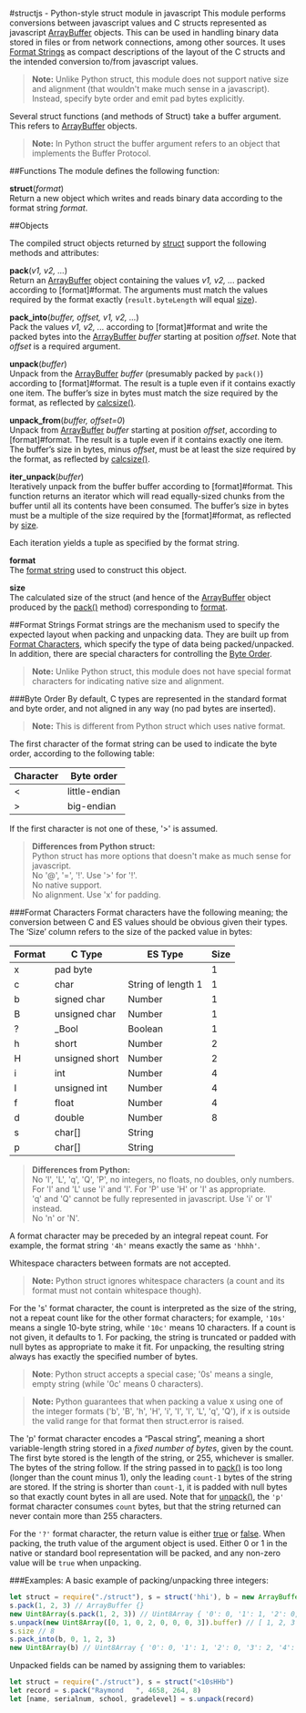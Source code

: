 #structjs - Python-style struct module in javascript
This module performs conversions between javascript values and C structs represented as javascript [ArrayBuffer](https://developer.mozilla.org/en-US/docs/Web/JavaScript/Reference/Global_Objects/ArrayBuffer) objects. This can be used in handling binary data stored in files or from network connections, among other sources. It uses [Format Strings](#format-strings) as compact descriptions of the layout of the C structs and the intended conversion to/from javascript values.

> **Note:** Unlike Python struct, this module does not support native size and alignment (that wouldn't make much sense in a javascript). Instead, specify byte order and emit pad bytes explicitly.

Several struct functions (and methods of Struct) take a buffer argument. This refers to [ArrayBuffer](https://developer.mozilla.org/en-US/docs/Web/JavaScript/Reference/Global_Objects/ArrayBuffer) objects.

> **Note:** In Python struct the buffer argument refers to an object that implements the Buffer Protocol.

##Functions
The module defines the following function:

<a name="struct"></a>
**struct**(*format*)  
Return a new object which writes and reads binary data according to the format string *format*.

##Objects

<a name="object"></a>
The compiled struct objects returned by [struct](#struct) support the following methods and attributes:

<a name="pack"></a>
**pack**(*v1, v2, ...*)  
Return an [ArrayBuffer](https://developer.mozilla.org/en-US/docs/Web/JavaScript/Reference/Global_Objects/ArrayBuffer) object containing the values *v1, v2, ...* packed according to [format]#format. The arguments must match the values required by the format exactly (`result.byteLength` will equal [size](#size)).

<a name="pack_into"></a>
**pack_into**(*buffer, offset, v1, v2, ...*)  
Pack the values *v1, v2, ...* according to [format]#format and write the packed bytes into the [ ArrayBuffer](https://developer.mozilla.org/en-US/docs/Web/JavaScript/Reference/Global_Objects/ArrayBuffer) *buffer* starting at position *offset*. Note that *offset* is a required argument.

<a name="unpack"></a>
**unpack**(*buffer*)  
Unpack from the [ArrayBuffer](https://developer.mozilla.org/en-US/docs/Web/JavaScript/Reference/Global_Objects/ArrayBuffer) *buffer* (presumably packed by `pack()`) according to [format]#format. The result is a tuple even if it contains exactly one item. The buffer’s size in bytes must match the size required by the format, as reflected by [calcsize()](#calcsize).

<a name="unpack_from"></a>
**unpack_from**(*buffer, offset=0*)  
Unpack from [ArrayBuffer](https://developer.mozilla.org/en-US/docs/Web/JavaScript/Reference/Global_Objects/ArrayBuffer) *buffer* starting at position *offset*, according to [format]#format. The result is a tuple even if it contains exactly one item. The buffer’s size in bytes, minus *offset*, must be at least the size required by the format, as reflected by [calcsize()](#calcsize).

<a name="iter_unpack"></a>
**iter_unpack**(*buffer*)  
Iteratively unpack from the buffer buffer according to [format]#format. This function returns an iterator which will read equally-sized chunks from the buffer until all its contents have been consumed. The buffer’s size in bytes must be a multiple of the size required by the [format]#format, as reflected by [size](#size).

Each iteration yields a tuple as specified by the format string.

<a name="format"></a>
**format**  
The [format string](#format-strings) used to construct this object.

<a name="size"></a>
**size**  
The calculated size of the struct (and hence of the [ArrayBuffer](https://developer.mozilla.org/en-US/docs/Web/JavaScript/Reference/Global_Objects/ArrayBuffer) object produced by the [pack()](#pack) method) corresponding to [format](#format).

<a href="format-strings"></a>
##Format Strings
Format strings are the mechanism used to specify the expected layout when packing and unpacking data. They are built up from [Format Characters](#format-characters), which specify the type of data being packed/unpacked. In addition, there are special characters for controlling the [Byte Order](#byte-order).

> **Note:** Unlike Python struct, this module does not have special format characters for indicating native size and alignment.

###Byte Order
By default, C types are represented in the standard format and byte order, and not aligned in any way (no pad bytes are inserted).

> **Note:** This is different from Python struct which uses native format.

The first character of the format string can be used to indicate the byte order, according to the following table:

| Character | Byte order    |
|-----------|---------------|
| <	        | little-endian	|
| >	        | big-endian    |
If the first character is not one of these, '>' is assumed.

> **Differences from Python struct:**  
> Python struct has more options that doesn't make as much sense for javascript.  
> No '@', '=', '!'. Use '>' for '!'.  
> No native support.  
> No alignment. Use 'x' for padding.

###Format Characters
Format characters have the following meaning; the conversion between C and ES values should be obvious given their types. The ‘Size’ column refers to the size of the packed value in bytes:

|Format|C Type     |ES Type |Size|
|---|--------------|--------|---|
| x |pad byte      |        | 1 |
| c |char          | String of length 1| 1 |
| b |signed char   | Number	| 1 |
| B |unsigned char | Number	| 1 |
| ? |_Bool         | Boolean| 1 |
| h |short         | Number	| 2 |
| H |unsigned short| Number	| 2 |
| i |int           | Number | 4 |
| I |unsigned int  | Number | 4 |
| f |float	       | Number | 4 |
| d |double        | Number | 8 |
| s |char[]        | String |   |
| p |char[]        | String |   |

> **Differences from Python:**  
> No 'l', 'L', 'q', 'Q', 'P', no integers, no floats, no doubles, only numbers.  
> For 'l' and 'L' use 'i' and 'I'. For 'P' use 'H' or 'I' as appropriate.  
> 'q' and 'Q' cannot be fully represented in javascript. Use 'i' or 'I' instead.  
> No 'n' or 'N'.

A format character may be preceded by an integral repeat count. For example, the format string `'4h'` means exactly the same as `'hhhh'`.

Whitespace characters between formats are not accepted.

> **Note:** Python struct ignores whitespace characters (a count and its format must not contain whitespace though).

For the 's' format character, the count is interpreted as the size of the string, not a repeat count like for the other format characters; for example, `'10s'` means a single 10-byte string, while `'10c'` means 10 characters. If a count is not given, it defaults to 1. For packing, the string is truncated or padded with null bytes as appropriate to make it fit. For unpacking, the resulting string always has exactly the specified number of bytes.

> **Note**: Python struct accepts a special case; '0s' means a single, empty string (while '0c' means 0 characters).

> **Note:** Python guarantees that when packing a value x using one of the integer formats ('b', 'B', 'h', 'H', 'i', 'I', 'l', 'L', 'q', 'Q'), if x is outside the valid range for that format then struct.error is raised.

The 'p' format character encodes a “Pascal string”, meaning a short variable-length string stored in a *fixed number of bytes*, given by the count. The first byte stored is the length of the string, or 255, whichever is smaller. The bytes of the string follow. If the string passed in to [pack()](#pack) is too long (longer than the count minus 1), only the leading `count-1` bytes of the string are stored. If the string is shorter than `count-1`, it is padded with null bytes so that exactly count bytes in all are used. Note that for [unpack()](#unpack), the `'p'` format character consumes `count` bytes, but that the string returned can never contain more than 255 characters.

For the `'?'` format character, the return value is either [true](link-to-es-true) or [false](link-to-es-false). When packing, the truth value of the argument object is used. Either 0 or 1 in the native or standard bool representation will be packed, and any non-zero value will be `true` when unpacking.

###Examples:
A basic example of packing/unpacking three integers:
```javascript
let struct = require("./struct"), s = struct('hhi'), b = new ArrayBuffer(s.size)
s.pack(1, 2, 3) // ArrayBuffer {}
new Uint8Array(s.pack(1, 2, 3)) // Uint8Array { '0': 0, '1': 1, '2': 0, '3': 2, '4': 0, '5': 0, '6': 0, '7': 3 }
s.unpack(new Uint8Array([0, 1, 0, 2, 0, 0, 0, 3]).buffer) // [ 1, 2, 3 ]
s.size // 8
s.pack_into(b, 0, 1, 2, 3)
new Uint8Array(b) // Uint8Array { '0': 0, '1': 1, '2': 0, '3': 2, '4': 0, '5': 0, '6': 0, '7': 3 }
```
Unpacked fields can be named by assigning them to variables:
```javascript
let struct = require("./struct"), s = struct("<10sHHb")
let record = s.pack("Raymond   ", 4658, 264, 8)
let [name, serialnum, school, gradelevel] = s.unpack(record)
```
